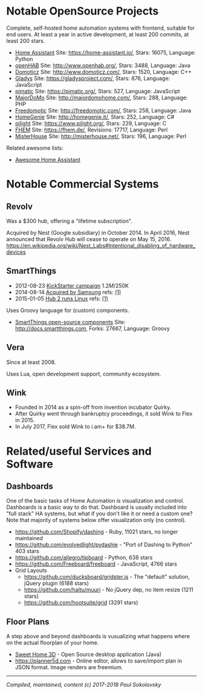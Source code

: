 # Notable OpenSource Projects

Complete, self-hosted home automation systems with frontend, suitable for
end users. At least a year in active development, at least 200 commits,
at least 200 stars.

* [Home Assistant](https://github.com/home-assistant/home-assistant) Site: https://home-assistant.io/, Stars: 16075, Language: Python
* [openHAB](https://github.com/openhab) Site: http://www.openhab.org/, Stars: 3488, Language: Java
* [Domoticz](https://github.com/domoticz/domoticz) Site: http://www.domoticz.com/, Stars: 1520, Language: C++
* [Gladys](https://github.com/GladysProject/Gladys) Site: https://gladysproject.com/, Stars: 876, Language: JavaScript
* [pimatic](https://github.com/pimatic/pimatic) Site: https://pimatic.org/, Stars: 527, Language: JavaScript
* [MajorDoMo](https://github.com/sergejey/majordomo) Site: http://majordomohome.com/, Stars: 288, Language: PHP
* [Freedomotic](https://github.com/freedomotic/freedomotic) Site: http://freedomotic.com/, Stars: 258, Language: Java
* [HomeGenie](https://github.com/genielabs/HomeGenie/) Site: http://homegenie.it/, Stars: 252, Language: C#
* [pilight](https://github.com/pilight/pilight) Site: https://www.pilight.org/, Stars: 229, Language: C
* [FHEM](https://github.com/mhop/fhem-mirror) Site: https://fhem.de/, Revisions: 17717, Language: Perl
* [MisterHouse](https://github.com/hollie/misterhouse) Site: http://misterhouse.net/, Stars: 196, Language: Perl

Related awesome lists:

* [Awesome Home Assistant](https://github.com/frenck/awesome-home-assistant)


# Notable Commercial Systems

## Revolv

Was a $300 hub, offering a "lifetime subscription".

Acquired by Nest (Google subsidiary) in October 2014. In April 2016, Nest
announced that Revolv Hub will cease to operate on May 15, 2016.
https://en.wikipedia.org/wiki/Nest_Labs#Intentional_disabling_of_hardware_devices


## SmartThings

* 2012-08-23 [KickStarter campaign](https://www.kickstarter.com/projects/smartthings/smartthings-make-your-world-smarter)
  $1.2M/$250K
* 2014-08-14 [Acquired by Samsung](http://www.samsung.com/us/news/23607)
  refs: [(1)](http://linuxgizmos.com/samsung-smartthings-pickup-could-mean-new-role-for-tizen/)
* 2015-01-05 [Hub 2 runs Linux](http://blog.smartthings.com/news/smartthings-updates/new-hub-sensors-optional-services-integrations/)
  refs: [(1)](http://linuxgizmos.com/gen-2-smartthings-hub-migrates-to-linux/)

Uses Groovy language for (custom) components.

* [SmartThings open-source components](https://github.com/SmartThingsCommunity/SmartThingsPublic) Site: http://docs.smartthings.com, Forks: 27667, Language: Groovy


## Vera

Since at least 2008.

Uses Lua, open development support, community ecosystem.


## Wink

* Founded in 2014 as a spin-off from invention incubator Quirky.
* After Quirky went through bankruptcy proceedings, it sold Wink to Flex in 2015.
* In July 2017, Flex sold Wink to i.am+ for $38.7M.


# Related/useful Services and Software

## Dashboards

One of the basic tasks of Home Automation is visualization and control.
Dashboards is a basic way to do that. Dashboard is usually included into
"full stack" HA systems, but what if you don't like it or need a custom
one? Note that majority of systems below offer visualization only (no
control).

* https://github.com/Shopify/dashing - Ruby, 11021 stars, no longer maintained
* https://github.com/evolvedlight/pydashie - "Port of Dashing to Python" 403 stars
* https://github.com/allegro/tipboard - Python, 638 stars
* https://github.com/Freeboard/freeboard - JavaScript, 4766 stars
* Grid Layouts
  * https://github.com/ducksboard/gridster.js - The "default" solution, jQuery plugin (6188 stars)
  * https://github.com/haltu/muuri - No jQuery dep, no item resize (1211 stars)
  * https://github.com/hootsuite/grid (3291 stars)

## Floor Plans

A step above and beyond dashboards is vusualizing what happens where on the
actual floorplan of your home.

* [Sweet Home 3D](https://sourceforge.net/projects/sweethome3d/) - Open Source
  desktop application (Java)
* https://planner5d.com - Online editor, allows to save/import plan in JSON
  format. Image renders are freemium.


---
*Compiled, maintained, content (c) 2017-2018 Paul Sokolovsky*
